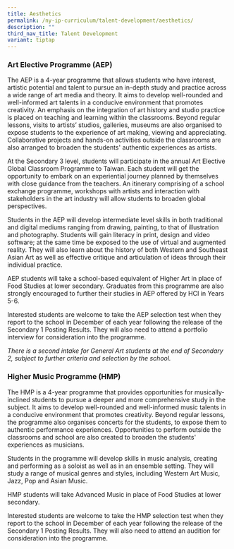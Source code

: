 ```yaml
---
title: Aesthetics
permalink: /ny-ip-curriculum/talent-development/aesthetics/
description: ""
third_nav_title: Talent Development
variant: tiptap
---
```

### Art Elective Programme (AEP)


The AEP is a 4-year programme that allows students who have interest, artistic potential and talent to pursue an in-depth study and practice across a wide range of art media and theory. It aims to develop well-rounded and well-informed art talents in a conducive environment that promotes creativity. An emphasis on the integration of art history and studio practice is placed on teaching and learning within the classrooms. Beyond regular lessons, visits to artists’ studios, galleries, museums are also organised to expose students to the experience of art making, viewing and appreciating. Collaborative projects and hands-on activities outside the classrooms are also arranged to broaden the students' authentic experiences as artists.

At the Secondary 3 level, students will participate in the annual Art Elective Global Classroom Programme to Taiwan. Each student will get the opportunity to embark on an experiential journey planned by themselves with close guidance from the teachers. An itinerary comprising of a school exchange programme, workshops with artists and interaction with stakeholders in the art industry will allow students to broaden global perspectives.

Students in the AEP will develop intermediate level skills in both traditional and digital mediums ranging from drawing, painting, to that of illustration and photography. Students will gain literacy in print, design and video software; at the same time be exposed to the use of virtual and augmented reality. They will also learn about the history of both Western and Southeast Asian Art as well as effective critique and articulation of ideas through their individual practice.

AEP students will take a school-based equivalent of Higher Art in place of Food Studies at lower secondary. Graduates from this programme are also strongly encouraged to further their studies in AEP offered by HCI in Years 5-6.

Interested students are welcome to take the AEP selection test when they report to the school in December of each year following the release of the Secondary 1 Posting Results. They will also need to attend a portfolio interview for consideration into the programme.

_There is a second intake for General Art students at the end of Secondary 2, subject to further criteria and selection by the school._



### Higher Music Programme (HMP)


The HMP is a 4-year programme that provides opportunities for musically-inclined students to pursue a deeper and more comprehensive study in the subject. It aims to develop well-rounded and well-informed music talents in a conducive environment that promotes creativity. Beyond regular lessons, the programme also organises concerts for the students, to expose them to authentic performance experiences. Opportunities to perform outside the classrooms and school are also created to broaden the students' experiences as musicians.

Students in the programme will develop skills in music analysis, creating and performing as a soloist as well as in an ensemble setting. They will study a range of musical genres and styles, including Western Art Music, Jazz, Pop and Asian Music.

HMP students will take Advanced Music in place of Food Studies at lower secondary.

Interested students are welcome to take the HMP selection test when they report to the school in December of each year following the release of the Secondary 1 Posting Results. They will also need to attend an audition for consideration into the programme.